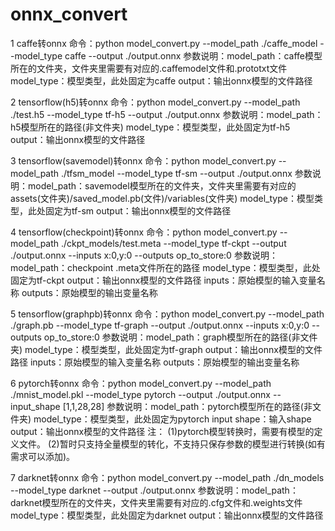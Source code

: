 # onnx_convert

1 caffe转onnx
   命令：python model_convert.py --model_path ./caffe_model --model_type caffe --output ./output.onnx
   参数说明：model_path：caffe模型所在的文件夹，文件夹里需要有对应的.caffemodel文件和.prototxt文件
                   model_type：模型类型，此处固定为caffe
                   output：输出onnx模型的文件路径

2 tensorflow(h5)转onnx
   命令：python model_convert.py --model_path ./test.h5 --model_type tf-h5  --output ./output.onnx
   参数说明：model_path：h5模型所在的路径(非文件夹)
                   model_type：模型类型，此处固定为tf-h5
                   output：输出onnx模型的文件路径  

3 tensorflow(savemodel)转onnx
   命令：python model_convert.py --model_path ./tfsm_model  --model_type tf-sm --output ./output.onnx
   参数说明：model_path：savemodel模型所在的文件夹，文件夹里需要有对应的assets(文件夹)/saved_model.pb(文件)/variables(文件夹)
                   model_type：模型类型，此处固定为tf-sm
                   output：输出onnx模型的文件路径

4 tensorflow(checkpoint)转onnx
   命令：python model_convert.py --model_path ./ckpt_models/test.meta --model_type tf-ckpt  --output ./output.onnx --inputs x:0,y:0  --outputs op_to_store:0
   参数说明：model_path：checkpoint .meta文件所在的路径
                   model_type：模型类型，此处固定为tf-ckpt
                   output：输出onnx模型的文件路径
                   inputs：原始模型的输入变量名称
                   outputs：原始模型的输出变量名称

5 tensorflow(graphpb)转onnx
   命令：python model_convert.py --model_path ./graph.pb  --model_type tf-graph  --output ./output.onnx --inputs x:0,y:0  --outputs op_to_store:0
   参数说明：model_path：graph模型所在的路径(非文件夹)
                   model_type：模型类型，此处固定为tf-graph
                   output：输出onnx模型的文件路径
                   inputs：原始模型的输入变量名称
                   outputs：原始模型的输出变量名称

6 pytorch转onnx
   命令：python model_convert.py --model_path ./mnist_model.pkl  --model_type pytorch --output ./output.onnx  --input_shape [1,1,28,28]
   参数说明：model_path：pytorch模型所在的路径(非文件夹)
                   model_type：模型类型，此处固定为pytorch
                   input shape：输入shape
                   output：输出onnx模型的文件路径
  注：
      (1)pytorch模型转换时，需要有模型的定义文件。
      (2)暂时只支持全量模型的转化，不支持只保存参数的模型进行转换(如有需求可以添加)。

7 darknet转onnx
   命令：python model_convert.py --model_path ./dn_models --model_type darknet  --output ./output.onnx
   参数说明：model_path：darknet模型所在的文件夹，文件夹里需要有对应的.cfg文件和.weights文件
                   model_type：模型类型，此处固定为darknet
                   output：输出onnx模型的文件路径
                    